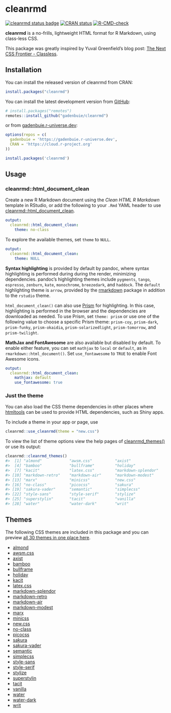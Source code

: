 
<!-- README.md is generated from README.Rmd. Please edit that file -->

# cleanrmd

<!-- badges: start -->

[![cleanrmd status
badge](https://gadenbuie.r-universe.dev/badges/cleanrmd)](https://gadenbuie.r-universe.dev)
[![CRAN
status](https://www.r-pkg.org/badges/version/cleanrmd)](https://CRAN.R-project.org/package=cleanrmd)
[![R-CMD-check](https://github.com/gadenbuie/cleanrmd/actions/workflows/check-standard.yaml/badge.svg)](https://github.com/gadenbuie/cleanrmd/actions/workflows/check-standard.yaml)
<!-- badges: end -->

**cleanrmd** is a no-frills, lightweight HTML format for R Markdown,
using class-less CSS.

This package was greatly inspired by Yuval Greenfield’s blog post: [The
Next CSS Frontier -
Classless](https://ubershmekel.medium.com/the-next-css-frontier-classless-5e66f3f25fdd).

## Installation

You can install the released version of cleanrmd from CRAN:

``` r
install.packages("cleanrmd")
```

You can install the latest development version from
[GitHub](https://github.com/gadenbuie/cleanrmd/):

``` r
# install.packages("remotes")
remotes::install_github("gadenbuie/cleanrmd")
```

or from [gadenbuie.r-universe.dev](https://gadenbuie.r-universe.dev/):

``` r
options(repos = c(
  gadenbuie = 'https://gadenbuie.r-universe.dev',
  CRAN = 'https://cloud.r-project.org'
))

install.packages('cleanrmd')
```

## Usage

### cleanrmd::html_document_clean

Create a new R Markdown document using the *Clean HTML R Markdown*
template in RStudio, or add the following to your `.Rmd` YAML header to
use
[cleanrmd::html_document_clean](https://pkg.garrickadenbuie.com/cleanrmd/reference.html#html_document_clean).

``` yaml
output: 
  cleanrmd::html_document_clean:
    theme: no-class
```

To explore the available themes, set `theme` to `NULL`.

``` yaml
output: 
  cleanrmd::html_document_clean:
    theme: NULL
```

**Syntax highlighting** is provided by default by pandoc, where syntax
highlighting is performed during during the render, minimizing
dependencies. pandoc’s highlighting themes include `pygments`, `tango`,
`espresso`, `zenburn`, `kate`, `monochrome`, `breezedark`, and
`haddock`. The `default` highlighting theme is `arrow`, provided by the
[rmarkdown](https://rmarkdown.rstudio.com/docs/) package in addition to
the `rstudio` theme.

`html_document_clean()` can also use [Prism](https://prismjs.com/) for
highlighting. In this case, highlighting is performed in the browser and
the dependencies are downloaded as needed. To use Prism, set
`theme: prism` or use one of the following value to choose a specific
Prism theme: `prism-coy`, `prism-dark`, `prism-funky`, `prism-okaidia`,
`prism-solarizedlight`, `prism-tomorrow`, and `prism-twilight`.

**MathJax and FontAwesome** are also available but disabled by default.
To enable either feature, you can set `mathjax` to `local` or `default`,
as in `rmarkdown::html_document()`. Set `use_fontawesome` to `TRUE` to
enable Font Awesome icons.

``` yaml
output: 
  cleanrmd::html_document_clean:
    mathjax: default
    use_fontawesome: true
```

### Just the theme

You can also load the CSS theme dependencies in other places where
[htmltools](https://rstudio.github.io/htmltools/) can be used to provide
HTML dependencies, such as Shiny apps.

To include a theme in your app or page, use

``` r
cleanrmd::use_cleanrmd(theme = "new.css")
```

To view the list of theme options view the help pages of
[cleanrmd_themes()](https://pkg.garrickadenbuie.com/cleanrmd/reference.html#cleanrmd_themes)
or use its output:

``` r
cleanrmd::cleanrmd_themes()
#>  [1] "almond"            "awsm.css"          "axist"            
#>  [4] "bamboo"            "bullframe"         "holiday"          
#>  [7] "kacit"             "latex.css"         "markdown-splendor"
#> [10] "markdown-retro"    "markdown-air"      "markdown-modest"  
#> [13] "marx"              "minicss"           "new.css"          
#> [16] "no-class"          "picocss"           "sakura"           
#> [19] "sakura-vader"      "semantic"          "simplecss"        
#> [22] "style-sans"        "style-serif"       "stylize"          
#> [25] "superstylin"       "tacit"             "vanilla"          
#> [28] "water"             "water-dark"        "writ"
```

## Themes

The following CSS themes are included in this package and you can
preview [all 30 themes in one place
here](https://pkg.garrickadenbuie.com/cleanrmd/index.html).

- [almond](https://github.com/alvaromontoro/almond.css)
- [awsm.css](https://github.com/schollz/awsm.css)
- [axist](https://ruanmartinelli.github.io/axist/)
- [bamboo](https://rilwis.github.io/bamboo/)
- [bullframe](https://marcopontili.com/projects/bullframe-css/)
- [holiday](https://holidaycss.js.org/)
- [kacit](https://hakanalpay.com/kacit/)
- [latex.css](https://github.com/vincentdoerig/latex-css)
- [markdown-splendor](http://markdowncss.github.io/splendor/)
- [markdown-retro](http://markdowncss.github.io/retro/)
- [markdown-air](http://markdowncss.github.io/air/)
- [markdown-modest](http://markdowncss.github.io/modest/)
- [marx](https://mblode.github.io/marx/)
- [minicss](https://minicss.us/)
- [new.css](https://newcss.net/)
- [no-class](https://davidpaulsson.github.io/no-class/)
- [picocss](https://picocss.com/)
- [sakura](https://oxal.org/projects/sakura/)
- [sakura-vader](https://oxal.org/projects/sakura/)
- [semantic](https://dimitrinicolas.github.io/semantic.css/)
- [simplecss](https://simplecss.org/)
- [style-sans](https://ungoldman.com/style.css/)
- [style-serif](https://ungoldman.com/style.css/)
- [stylize](https://pkg.garrickadenbuie.com/stylize.css/)
- [superstylin](https://caiogondim.github.io/superstylin/)
- [tacit](https://yegor256.github.io/tacit/)
- [vanilla](https://vanillacss.com/)
- [water](https://kognise.github.io/water.css/)
- [water-dark](https://kognise.github.io/water.css/)
- [writ](https://writ.cmcenroe.me/)
